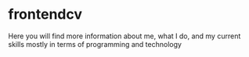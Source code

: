 # frontendcv
Here you will find more information about me, what I do, and my current skills mostly in terms of programming and technology
